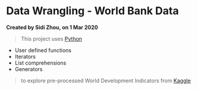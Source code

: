 # Data Wrangling - World Bank Data
**Created by Sidi Zhou, on 1 Mar 2020**
> This project uses  [Python](https://www.python.org/downloads/)
- User defined functions
- Iterators
- List comprehensions
- Generators
>
> to explore pre-processed World Development Indicators from [Kaggle](https://www.kaggle.com/worldbank/world-development-indicators)
